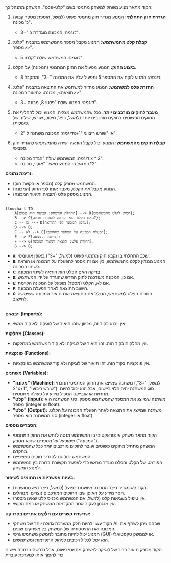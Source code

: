 ## <algorithm>

הקוד מתאר מנוע משחק למשחק מתמטי בשם "קלט-פלט". המשחק מתנהל כך:

1.  **הגדרת חוק התחלתי:** המנוע מגדיר חוק מתמטי פשוט (למשל, הוספת מספר קבוע) כ"מכונה".

    *   *דוגמה:* המכונה מוגדרת כ "+3".

2.  **קבלת קלט מהמשתמש:** המנוע מקבל מספר מהמשתמש בתבנית "קלט: <מספר>".

    *   *דוגמה:* המשתמש שולח "קלט: 5".

3.  **ביצוע החוק:** המנוע מפעיל את החוק המתמטי (המכונה) על הקלט.

    *   *דוגמה:* המנוע לוקח את המספר 5 ומפעיל עליו את המכונה "+3", ומתקבל 8.

4.  **החזרת פלט למשתמש:** המנוע מחזיר למשתמש את התוצאה בתבנית "פלט: <תוצאה>, מכונה: <תיאור המכונה>".

    *   *דוגמה:* המנוע שולח "פלט: 8, מכונה +3".

5.  **מעבר לחוקים מורכבים יותר:** ככל שהמשתמש מצליח, המנוע יכול להחליף את החוקים הפשוטים בחוקים מורכבים יותר (למשל, כפל, חילוק, שורש, שילוב של פעולות).

    *   *דוגמה:* המכונה משתנה ל "2x+1" או "שורש ריבועי".

6.  **קבלת חוקים מהמשתמש:** המנוע יכול לקבל הוראה ישירה מהמשתמש להגדיר חוק ספציפי.

    *   *דוגמה:* המשתמש שולח "הגדר מכונה x * 2".
    *   *תגובה:* המנוע מאשר "אוקיי, מכונה: x*2".

**זרימת נתונים:**

*   המשתמש מספק קלט (מספר או בקשת חוק).
*   המנוע מקבל את הקלט, מעבד אותו לפי החוק (המכונה).
*   המנוע מספק פלט (תוצאה ותיאור המכונה).

## <mermaid>

```mermaid
flowchart TD
    A[התחלת המשחק: קביעת חוק פשוט] --> B{המתן לקלט מהמשתמש};
    B --> C{האם הקלט הוא הוראה להגדרת מכונה?};
    C -- כן --> D[עדכון המכונה לפי ההוראה];
    D --> B;
    C -- לא --> E[הפעלת המכונה על המספר שהתקבל];
    E --> F[חישוב התוצאה];
    F --> G[החזרת פלט: תוצאה ותיאור המכונה];
    G --> B;
```

*   **`A`**: שלב התחלתי בו נקבע חוק מתמטי פשוט (למשל, "+3") באופן אוטומטי.
*   **`B`**: המנוע ממתין לקלט מהמשתמש, בין אם זה מספר להפעלה על המכונה או הוראה לשינוי המכונה.
*   **`C`**: בדיקה האם הקלט הוא הוראה לשינוי המכונה.
*   **`D`**: אם כן, המכונה מעודכנת לחוק החדש שהוגדר על ידי המשתמש.
*   **`E`**: אם לא, הקלט (מספר) מופעל על המכונה הקיימת.
*   **`F`**: חישוב התוצאה לאחר הפעלת המכונה.
*  **`G`**: החזרת הפלט למשתמש, הכולל את התוצאה ואת תיאור המכונה ששימשה לחישוב.

## <explanation>

**ייבואים (Imports):**

*   אין ייבוא בקוד זה, מכיוון שזהו תיאור של לוגיקה ולא קוד ממשי.

**מחלקות (Classes):**

*   אין מחלקות בקוד הזה. זהו תיאור של לוגיקה ולא קוד המשתמש במחלקות.

**פונקציות (Functions):**

*   אין פונקציות בקוד הזה. זהו תיאור של לוגיקה ולא קוד שמשתמש בפונקציות.

**משתנים (Variables):**

*   **"מכונה" (Machine):** משתנה שמייצג את החוק המתמטי הנוכחי (למשל, "+3", "2x+1", "שורש ריבועי"). סוג המשתנה יהיה תלוי ביישום, אבל הוא יכול להיות מחרוזת או אובייקט המכיל מידע על פעולה מתמטית.
*   **"קלט" (Input):** משתנה שמייצג את המספר שהמשתמש מספק. סוג המשתנה הוא מספר (integer או float).
*   **"פלט" (Output):** משתנה שמייצג את התוצאה לאחר הפעלת המכונה על הקלט. סוג המשתנה הוא מספר (integer או float).

**הסברים נוספים:**

*   הקוד מתאר משחק אינטראקטיבי בו המשתמש מנסה לנחש את החוק המתמטי ("המכונה") שמופעל על מספרים שהוא מספק.
*   המשחק מתחיל מחוקים פשוטים ועובר לחוקים מורכבים יותר ככל שהמשתמש מתקדם.
*   המשתמש יכול גם להגדיר חוקים ספציפיים.
*   הפורמט של הקלט והפלט מוגדר מראש כדי לאפשר תקשורת ברורה בין המשתמש למנוע המשחק.

**בעיות אפשריות או תחומים לשיפור:**

*   הקוד לא מגדיר כיצד המכונה מיושמת בפועל (למשל, כיצד היא מחושבת).
*   חסר מידע על האופן שבו החוקים המורכבים נוצרים ומנוהלים.
*   אין טיפול בשגיאות קלט (למשל, אם המשתמש מכניס קלט שאינו מספר).
*   אין מנגנון לעקוב אחר התקדמות המשחק או רמת הקושי.

**שרשרת קשרים עם חלקים אחרים בפרויקט:**

*   הקוד עשוי להיות חלק ממערכת גדולה יותר של משחקי AI, שבהם ניתן לשתף את המכונה ואת ההיסטוריה של המשחק בין משחקים שונים.
*   המנוע יכול להיות מחובר לממשק משתמש גרפי (GUI) או לממשק טקסטואלי.
*   הוא יכול לכלול רכיבים לניהול התקדמות ומשתמשים.

הקוד מספק תיאור ברור של לוגיקה למשחק מתמטי פשוט, אבל נדרשת הרחבה ויישום כדי להפוך אותו למערכת עובדת.